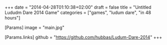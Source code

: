 +++
date = "2014-04-28T01:10:38+02:00"
draft = false
title = "Untitled Lududm Dare 2014 Game"
categories = ["games", "ludum dare", "in 48 hours"]

[Params]
image = "main.jpg"

[Params.links]
github = "https://github.com/hubbas/Ludum-Dare-2014"
+++
